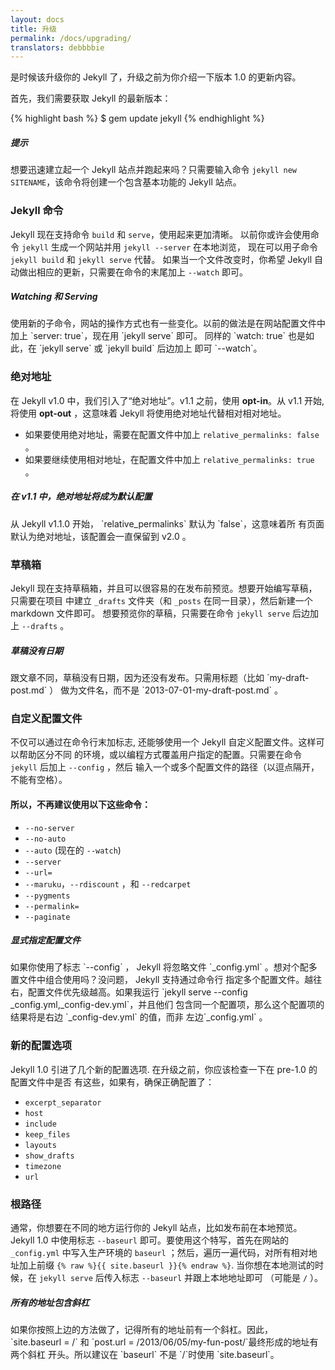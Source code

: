 ```yaml
---
layout: docs
title: 升级
permalink: /docs/upgrading/
translators: debbbbie
---
```


是时候该升级你的 Jekyll 了，升级之前为你介绍一下版本 1.0 的更新内容。

首先，我们需要获取 Jekyll 的最新版本：

{% highlight bash %}
$ gem update jekyll
{% endhighlight %}

<div class="note feature">
  <h5 markdown="1">提示</h5>
  <p markdown="1">想要迅速建立起一个 Jekyll 站点并跑起来吗？只需要输入命令
 <code>jekyll new SITENAME</code>，该命令将创建一个包含基本功能的 Jekyll 站点。</p>
</div>

### Jekyll 命令

Jekyll 现在支持命令 `build` 和 `serve`，使用起来更加清晰。
以前你或许会使用命令 `jekyll` 生成一个网站并用 `jekyll --server` 在本地浏览， 
现在可以用子命令 `jekyll build` 和 `jekyll serve` 代替。
如果当一个文件改变时，你希望 Jekyll 自动做出相应的更新，只需要在命令的末尾加上 `--watch` 即可。

<div class="note info">
  <h5>Watching 和 Serving</h5>
  <p markdown="1">使用新的子命令，网站的操作方式也有一些变化。以前的做法是在网站配置文件中加上
 `server: true`，现在用 `jekyll serve` 即可。 同样的 `watch: true` 也是如此，在
 `jekyll serve` 或 `jekyll build` 后边加上 即可 `&#45;&#45;watch`。</p>
</div>

### 绝对地址

在 Jekyll v1.0 中，我们引入了“绝对地址”。v1.1 之前，使用 **opt-in**。从 v1.1 开始, 
将使用 **opt-out** ，这意味着 Jekyll 将使用绝对地址代替相对相对地址。

* 如果要使用绝对地址，需要在配置文件中加上 `relative_permalinks: false` 。
* 如果要继续使用相对地址，在配置文件中加上 `relative_permalinks: true` 。

<div class="note warning" id="absolute-permalinks-warning">
  <h5 markdown="1">在 v1.1 中，绝对地址将成为默认配置</h5>
  <p markdown="1">
    从 Jekyll v1.1.0 开始， `relative_permalinks` 默认为 `false`，这意味着所
    有页面默认为绝对地址，该配置会一直保留到 v2.0 。
  </p>
</div>

### 草稿箱

Jekyll 现在支持草稿箱，并且可以很容易的在发布前预览。想要开始编写草稿，只需要在项目
中建立 `_drafts` 文件夹（和 `_posts` 在同一目录），然后新建一个 markdown 文件即可。
想要预览你的草稿，只需要在命令 `jekyll serve` 后边加上 `--drafts` 。

<div class="note info">
  <h5 markdown="1">草稿没有日期</h5>
  <p markdown="1">
    跟文章不同，草稿没有日期，因为还没有发布。只需用标题（比如 `my-draft-post.md` ）
    做为文件名，而不是 `2013-07-01-my-draft-post.md` 。</p>
</div>

### 自定义配置文件

不仅可以通过在命令行末加标志, 还能够使用一个 Jekyll 自定义配置文件。这样可以帮助区分不同
的环境，或以编程方式覆盖用户指定的配置。只需要在命令 `jekyll` 后加上 `--config` ，然后
输入一个或多个配置文件的路径（以逗点隔开，不能有空格）。

#### 所以，不再建议使用以下这些命令：

* `--no-server`
* `--no-auto`
* `--auto` (现在的 `--watch`)
* `--server`
* `--url=`
* `--maruku`，`--rdiscount` ，和 `--redcarpet`
* `--pygments`
* `--permalink=`
* `--paginate`

<div class="note info">
  <h5>显式指定配置文件</h5>
  <p markdown="1">如果你使用了标志 `&#45;&#45;config` ， Jekyll 将忽略文件
    `&#95;config.yml` 。想对个配多置文件中组合使用吗？没问题， Jekyll 支持通过命令行
    指定多个配置文件。越往右，配置文件优先级越高。如果我运行
    `jekyll serve &#45;&#45;config &#95;config.yml,&#95;config-dev.yml`，并且他们
    包含同一个配置项，那么这个配置项的结果将是右边 `&#95;config-dev.yml` 的值，而非
    左边`&#95;config.yml` 。</p>
</div>

### 新的配置选项

Jekyll 1.0 引进了几个新的配置选项. 在升级之前，你应该检查一下在 pre-1.0 的配置文件中是否
有这些，如果有，确保正确配置了：

* `excerpt_separator`
* `host`
* `include`
* `keep_files`
* `layouts`
* `show_drafts`
* `timezone`
* `url`

### 根路径

通常，你想要在不同的地方运行你的 Jekyll 站点，比如发布前在本地预览。Jekyll 1.0 中使用标志
 `--baseurl` 即可。要使用这个特写，首先在网站的 `_config.yml` 中写入生产环境的 `baseurl`
 ；然后，遍历一遍代码，对所有相对地址加上前缀 `{% raw %}{{ site.baseurl }}{% endraw %}`.
当你想在本地测试的时候，在 `jekyll serve` 后传入标志 `--baseurl` 并跟上本地地址即可
（可能是 `/` ）。


<div class="note warning">
  <h5 markdown="1">所有的地址包含斜杠</h5>
  <p markdown="1">如果你按照上边的方法做了，记得所有的地址前有一个斜杠。因此，
 `site.baseurl = /` 和 `post.url = /2013/06/05/my-fun-post/`最终形成的地址有两个斜杠
开头。所以建议在  `baseurl` 不是 `/`时使用  `site.baseurl`。</p>
</div>
